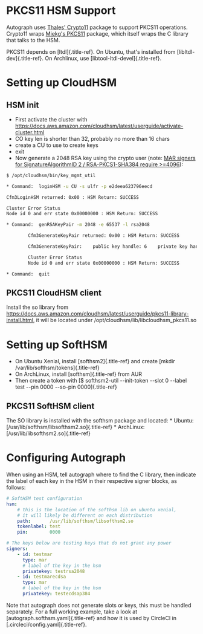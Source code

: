 # PKCS11 HSM Support

Autograph uses [Thales\'
Crypto11](https://github.com/ThalesIgnite/crypto11) package to support
PKCS11 operations. Crypto11 wraps [Miekg\'s
PKCS11](https://github.com/miekg/pkcs11/) package, which itself wraps
the C library that talks to the HSM.

PKCS11 depends on [ltdl]{.title-ref}. On Ubuntu, that\'s installed from
[libltdl-dev]{.title-ref}. On Archlinux, use
[libtool-ltdl-devel]{.title-ref}.

# Setting up CloudHSM

## HSM init

-   First activate the cluster with
    <https://docs.aws.amazon.com/cloudhsm/latest/userguide/activate-cluster.html>
-   CO key len is shorter than 32, probably no more than 16 chars
-   create a CU to use to create keys
-   exit
-   Now generate a 2048 RSA key using the crypto user (note: [MAR
    signers for SignatureAlgorithmID 2 / RSA-PKCS1-SHA384
    require >=4096](https://github.com/mozilla/build-mar/blob/607cb8cff99a3b2f8294b4175f81ed0cb28ef381/src/mardor/signing.py#L143)):

``` bash
$ /opt/cloudhsm/bin/key_mgmt_util

* Command:  loginHSM -u CU -s ulfr -p e2deea623796eecd

Cfm3LoginHSM returned: 0x00 : HSM Return: SUCCESS

Cluster Error Status
Node id 0 and err state 0x00000000 : HSM Return: SUCCESS

* Command:  genRSAKeyPair -m 2048 -e 65537 -l rsa2048

        Cfm3GenerateKeyPair returned: 0x00 : HSM Return: SUCCESS

        Cfm3GenerateKeyPair:    public key handle: 6    private key handle: 7

        Cluster Error Status
        Node id 0 and err state 0x00000000 : HSM Return: SUCCESS

* Command:  quit
```

## PKCS11 CloudHSM client

Install the so library from
<https://docs.aws.amazon.com/cloudhsm/latest/userguide/pkcs11-library-install.html>,
it will be located under /opt/cloudhsm/lib/libcloudhsm_pkcs11.so

# Setting up SoftHSM

-   On Ubuntu Xenial, install [softhsm2]{.title-ref} and create [mkdir
    /var/lib/softhsm/tokens]{.title-ref}
-   On ArchLinux, install [softhsm]{.title-ref} from AUR
-   Then create a token with [\$ softhsm2-util \--init-token \--slot 0
    \--label test \--pin 0000 \--so-pin 0000]{.title-ref}

## PKCS11 SoftHSM client

The SO library is installed with the softhsm package and located: \*
Ubuntu: [/usr/lib/softhsm/libsofthsm2.so]{.title-ref} \* ArchLinux:
[/usr/lib/libsofthsm2.so]{.title-ref}

# Configuring Autograph

When using an HSM, tell autograph where to find the C library, then
indicate the label of each key in the HSM in their respective signer
blocks, as follows:

``` yaml
# SoftHSM test configuration
hsm:
    # this is the location of the softhsm lib on ubuntu xenial,
    # it will likely be different on each distribution
    path:       /usr/lib/softhsm/libsofthsm2.so
    tokenlabel: test
    pin:        0000

# The keys below are testing keys that do not grant any power
signers:
    - id: testmar
      type: mar
      # label of the key in the hsm
      privatekey: testrsa2048
    - id: testmarecdsa
      type: mar
      # label of the key in the hsm
      privatekey: testecdsap384
```

Note that autograph does not generate slots or keys, this must be
handled separately. For a full working example, take a look at
[autograph.softhsm.yaml]{.title-ref} and how it is used by CircleCI in
[.circleci/config.yaml]{.title-ref}.
